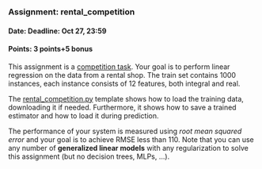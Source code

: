 ### Assignment: rental_competition
#### Date: Deadline: Oct 27, 23:59
#### Points: 3 points+5 bonus

This assignment is a [competition task](https://ufal.mff.cuni.cz/courses/npfl129#competitions). Your goal
is to perform linear regression on the data from a rental shop.
The train set contains 1000 instances, each instance consists of 12 features,
both integral and real.

The [rental_competition.py](https://github.com/ufal/npfl129/tree/master/labs/02/rental_competition.py)
template shows how to load the training data, downloading it if needed.
Furthermore, it shows how to save a trained estimator and how to load it during
prediction.

The performance of your system is measured using _root mean squared error_
and your goal is to achieve RMSE less than 110. Note that you can use
any number of **generalized linear models** with any regularization to solve
this assignment (but no decision trees, MLPs, …).
